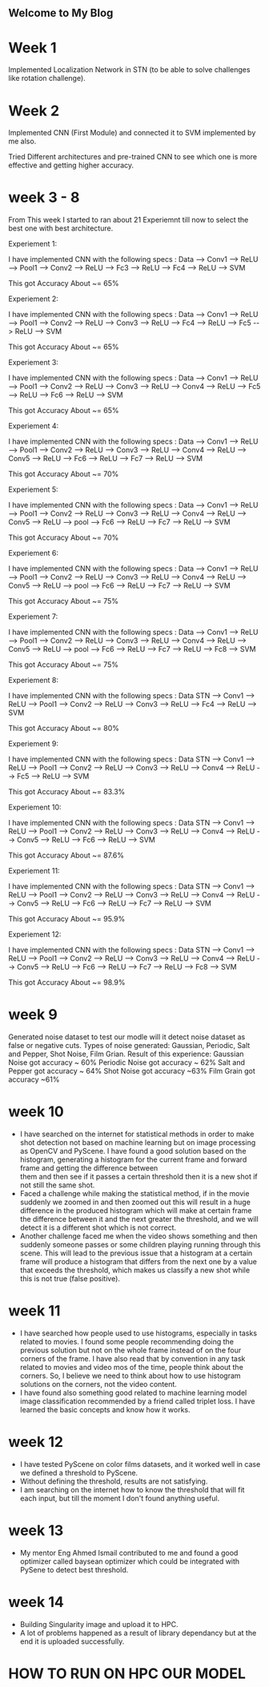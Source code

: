 ## Welcome to My Blog

# Week 1

 Implemented Localization Network in STN (to be able to solve challenges like rotation challenge).

# Week 2 

 Implemented CNN (First Module) and connected it to SVM implemented by me also.
 
 Tried Different architectures and pre-trained CNN to see which one is more effective and getting higher accuracy.

# week 3 - 8

 From This week I started to ran about 21 Experiemnt till now to select the best one with best architecture. 
 
 Experiement 1:
  
  I have implemented  CNN with the following specs :
  Data --> Conv1 --> ReLU --> Pool1 --> Conv2 --> ReLU --> Fc3 --> ReLU --> Fc4 --> ReLU --> SVM
  
  This got Accuracy About ~= 65%
 
 Experiement 2:
 
  I have implemented  CNN with the following specs :
  Data --> Conv1 --> ReLU --> Pool1 --> Conv2 --> ReLU --> Conv3 --> ReLU --> Fc4 --> ReLU --> Fc5 --> ReLU --> SVM
  
  This got Accuracy About ~= 65%
 
 Experiement 3:

  I have implemented  CNN with the following specs :
  Data --> Conv1 --> ReLU --> Pool1 --> Conv2 --> ReLU --> Conv3 --> ReLU --> Conv4 --> ReLU --> Fc5 --> ReLU --> Fc6 --> ReLU --> SVM
  
  This got Accuracy About ~= 65%
 
 Experiement 4:
  
  I have implemented  CNN with the following specs :
  Data --> Conv1 --> ReLU --> Pool1 --> Conv2 --> ReLU --> Conv3 --> ReLU --> Conv4 --> ReLU --> Conv5 --> ReLU --> Fc6 --> ReLU --> Fc7 --> ReLU --> SVM
  
  This got Accuracy About ~= 70%
 
 Experiement 5:
  
  I have implemented  CNN with the following specs :
  Data --> Conv1 --> ReLU --> Pool1 --> Conv2 --> ReLU --> Conv3 --> ReLU --> Conv4 --> ReLU --> Conv5 --> ReLU --> pool --> Fc6 --> ReLU --> Fc7 --> ReLU --> SVM
  
  This got Accuracy About ~= 70%
  
 Experiement 6:
  
  I have implemented  CNN with the following specs :
  Data --> Conv1 --> ReLU --> Pool1 --> Conv2 --> ReLU --> Conv3 --> ReLU --> Conv4 --> ReLU --> Conv5 --> ReLU --> pool --> Fc6 --> ReLU --> Fc7 --> ReLU --> SVM
  
  This got Accuracy About ~= 75%
  
 Experiement 7:
  
  I have implemented  CNN with the following specs :
  Data --> Conv1 --> ReLU --> Pool1 --> Conv2 --> ReLU --> Conv3 --> ReLU --> Conv4 --> ReLU --> Conv5 --> ReLU --> pool --> Fc6 --> ReLU --> Fc7 --> ReLU --> Fc8 --> SVM
  
  This got Accuracy About ~= 75%
  
 Experiement 8:
  
  I have implemented  CNN with the following specs :
  Data STN --> Conv1 --> ReLU --> Pool1 --> Conv2 --> ReLU --> Conv3 --> ReLU --> Fc4 --> ReLU --> SVM
  
  This got Accuracy About ~= 80%

 Experiement 9:
  
  I have implemented  CNN with the following specs :
  Data STN --> Conv1 --> ReLU --> Pool1 --> Conv2 --> ReLU --> Conv3 --> ReLU --> Conv4 --> ReLU --> Fc5 --> ReLU --> SVM
  
  This got Accuracy About ~= 83.3%

 Experiement 10:
  
  I have implemented  CNN with the following specs :
  Data STN --> Conv1 --> ReLU --> Pool1 --> Conv2 --> ReLU --> Conv3 --> ReLU --> Conv4 --> ReLU --> Conv5 --> ReLU --> Fc6 --> ReLU --> SVM
  
  This got Accuracy About ~= 87.6% 

 Experiement 11:
  
  I have implemented  CNN with the following specs :
  Data STN --> Conv1 --> ReLU --> Pool1 --> Conv2 --> ReLU --> Conv3 --> ReLU --> Conv4 --> ReLU --> Conv5 --> ReLU --> Fc6 --> ReLU --> Fc7 --> ReLU --> SVM
  
  This got Accuracy About ~= 95.9% 
  
 Experiement 12:
  
  I have implemented  CNN with the following specs :
  Data STN --> Conv1 --> ReLU --> Pool1 --> Conv2 --> ReLU --> Conv3 --> ReLU --> Conv4 --> ReLU --> Conv5 --> ReLU --> Fc6 --> ReLU --> Fc7 --> ReLU --> Fc8 --> SVM
  
  This got Accuracy About ~= 98.9% 
  

# week 9

 Generated noise dataset to test our modle will it detect noise dataset as false or negative cuts.
 Types of noise generated: Gaussian, Periodic, Salt and Pepper, Shot Noise, Film Grian.
 Result of this experience: 
 Gaussian Noise got accuracy ~ 60%
 Periodic Noise got accuracy ~ 62%
 Salt and Pepper got accuracy ~ 64%
 Shot Noise got accuracy ~63%
 Film Grain got accuracy ~61%


 # week 10
 
 - I have searched on the internet for statistical methods in order to make shot detection not based on machine learning but on image processing as OpenCV and 
   PyScene. I have found a good solution based on the histogram, generating a histogram for the current frame and forward frame and getting the difference between  
   them and then see if it passes a certain threshold then it is a new shot if not still the same shot.
 - Faced a challenge while making the statistical method, if in the movie suddenly we zoomed in and then zoomed out this will result in a huge difference in the
   produced histogram which will make at certain frame the difference between it and the next greater the threshold, and we will detect it is a different shot which    is not correct. 
 - Another challenge faced me when the video shows something and then suddenly someone passes or some children playing running through this scene. This will lead to
   the previous issue that a histogram at a certain frame will produce a histogram that differs from the next one by a value that exceeds the threshold, which makes
   us classify a new shot while this is not true (false positive).


 # week 11
 
 - I have searched how people used to use histograms, especially in tasks related to movies. I found some people recommending doing the previous solution but not on    the whole frame instead of on the four corners of the frame. I have also read that by convention in any task related to movies and video mos of the time, people    think about the corners. So, I believe we need to think about how to use histogram solutions on the corners, not the video content. 
 - I have found also something good related to machine learning model image classification recommended by a friend called triplet loss. I have learned the basic 
   concepts and know how it works.


 # week 12
 
 - I have tested PyScene on color films datasets, and it worked well in case we defined a threshold to PyScene.
 - Without defining the threshold, results are not satisfying.
 - I am searching on the internet how to know the threshold that will fit each input, but till the moment I don't found anything useful. 


 # week 13
 
 - My mentor Eng Ahmed Ismail contributed to me and found a good optimizer called baysean optimizer which could be integrated with PySene to detect best threshold.


 # week 14 
 
 - Building Singularity image and upload it to HPC.
 - A lot of problems happened as a result of library dependancy but at the end it is uploaded successfully.


 # HOW TO RUN ON HPC OUR MODEL 
